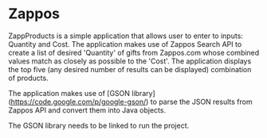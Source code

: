 Zappos
======

ZappProducts is a simple application that allows user to enter to inputs: Quantity and Cost.
The application makes use of Zappos Search API to create a list of desired 'Quantity' of gifts from Zappos.com whose combined values match as closely as possible to the 'Cost'.
The application displays the top five (any desired number of results can be displayed) combination of products.

The application makes use of [GSON library] (https://code.google.com/p/google-gson/) to parse the JSON results from Zappos API and convert them into Java objects.

The GSON library needs to be linked to run the project.
